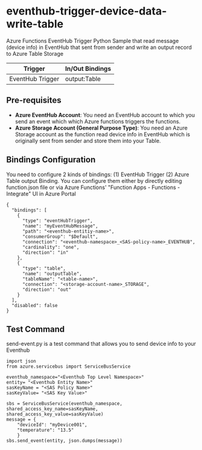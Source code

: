 # eventhub-trigger-device-data-write-table
Azure Functions EventHub Trigger Python Sample that read message (device info) in EventHub that sent from sender and write an output record to Azure Table Storage

| Trigger | In/Out Bindings |
------------ | ----------- |
| EventHub Trigger | output:Table |


## Pre-requisites

 * **Azure EventHub Account**: You need an EventHub account to which you send an event which which Azure functions triggers the functions.
 * **Azure Storage Account (General Purpose Type)**: You need an Azure Storage account as the function read device info in EventHub which is originally sent from sender and store them into your Table.

## Bindings Configuration

You need to configure 2 kinds of bindings: (1) EventHub Trigger (2) Azure Table output Binding. You can configure them either by directly editing function.json file or via Azure Functions' "Function Apps - Functions - Integrate" UI in Azure Portal

```
{
  "bindings": [
    {
      "type": "eventHubTrigger",
      "name": "myEventHubMessage",
      "path": "<eventhub-entitiy-name>",
      "consumerGroup": "$Default",
      "connection": "<eventhub-namespace>_<SAS-policy-name>_EVENTHUB",
      "cardinality": "one",
      "direction": "in"
    },
    {
      "type": "table",
      "name": "outputTable",
      "tableName": "<table-name>",
      "connection": "<storage-account-name>_STORAGE",
      "direction": "out"
    }
  ],
  "disabled": false
}
```



## Test Command

send-event.py is a test command that allows you to send device info to your Eventhub

```
import json
from azure.servicebus import ServiceBusService

eventhub_namespace="<Eventhub Top Level Namespace>"
entity= "<Eventhub Entity Name>"
sasKeyName = "<SAS Policy Name>"
sasKeyValue= "<SAS Key Value>"

sbs = ServiceBusService(eventhub_namespace, shared_access_key_name=sasKeyName, shared_access_key_value=sasKeyValue)
message = {
    "deviceId": "myDevice001",
    "temperature": "13.5"
    }
sbs.send_event(entity, json.dumps(message))
```

